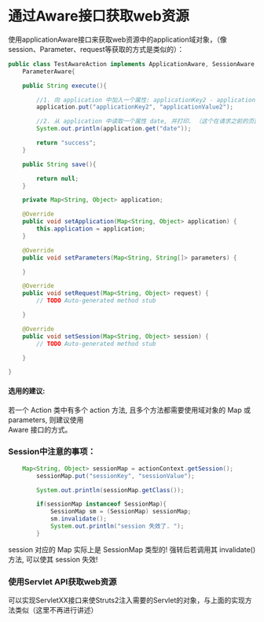 # 通过Aware接口获取web资源

使用applicationAware接口来获取web资源中的application域对象，（像session、Parameter、request等获取的方式是类似的）：

```java
public class TestAwareAction implements ApplicationAware, SessionAware, RequestAware,
    ParameterAware{

    public String execute(){

        //1. 向 application 中加入一个属性: applicationKey2 - applicationValue2
        application.put("applicationKey2", "applicationValue2");

        //2. 从 application 中读取一个属性 date, 并打印. （这个在请求之前的页面就已经创建）
        System.out.println(application.get("date"));

        return "success";
    }

    public String save(){

        return null;
    }

    private Map<String, Object> application;

    @Override
    public void setApplication(Map<String, Object> application) {
        this.application = application;
    }

    @Override
    public void setParameters(Map<String, String[]> parameters) {

    }

    @Override
    public void setRequest(Map<String, Object> request) {
        // TODO Auto-generated method stub

    }

    @Override
    public void setSession(Map<String, Object> session) {
        // TODO Auto-generated method stub

    }

}
```

#### 选用的建议:

若一个 Action 类中有多个 action 方法, 且多个方法都需要使用域对象的 Map 或 parameters, 则建议使用  
Aware 接口的方式。

### Session中注意的事项：

```java
    Map<String, Object> sessionMap = actionContext.getSession();
        sessionMap.put("sessionKey", "sessionValue");

        System.out.println(sessionMap.getClass()); 

        if(sessionMap instanceof SessionMap){
            SessionMap sm = (SessionMap) sessionMap;
            sm.invalidate();
            System.out.println("session 失效了. ");
        }
```

session 对应的 Map 实际上是 SessionMap 类型的! 强转后若调用其 invalidate\(\) 方法, 可以使其 session 失效!

### 使用Servlet API获取web资源

可以实现ServletXX接口来使Struts2注入需要的Servlet的对象，与上面的实现方法类似（这里不再进行讲述）



